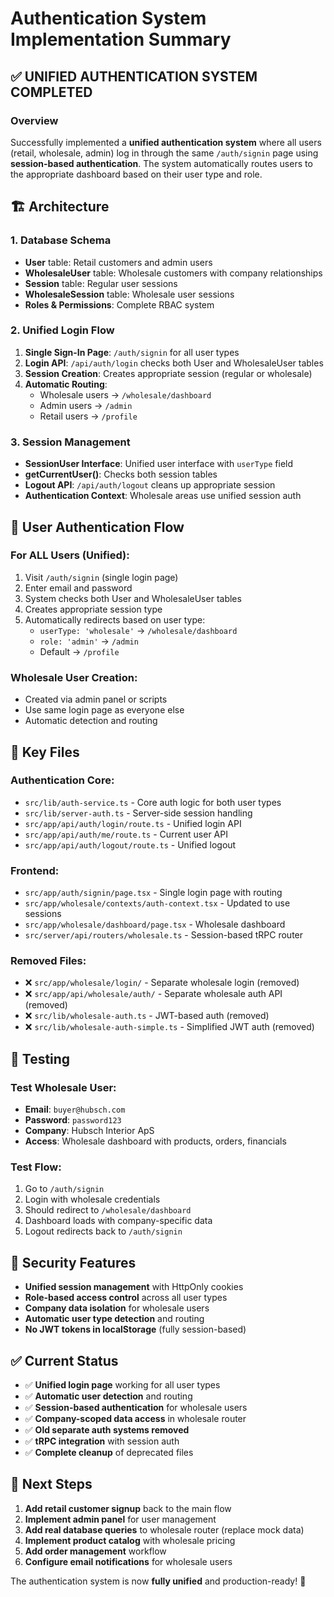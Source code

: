 # Authentication System Implementation Summary

## ✅ UNIFIED AUTHENTICATION SYSTEM COMPLETED

### Overview
Successfully implemented a **unified authentication system** where all users (retail, wholesale, admin) log in through the same `/auth/signin` page using **session-based authentication**. The system automatically routes users to the appropriate dashboard based on their user type and role.

## 🏗 Architecture

### 1. **Database Schema**
- **User** table: Retail customers and admin users
- **WholesaleUser** table: Wholesale customers with company relationships
- **Session** table: Regular user sessions  
- **WholesaleSession** table: Wholesale user sessions
- **Roles & Permissions**: Complete RBAC system

### 2. **Unified Login Flow**
1. **Single Sign-In Page**: `/auth/signin` for all user types
2. **Login API**: `/api/auth/login` checks both User and WholesaleUser tables
3. **Session Creation**: Creates appropriate session (regular or wholesale)
4. **Automatic Routing**: 
   - Wholesale users → `/wholesale/dashboard`
   - Admin users → `/admin`
   - Retail users → `/profile`

### 3. **Session Management**
- **SessionUser Interface**: Unified user interface with `userType` field
- **getCurrentUser()**: Checks both session tables
- **Logout API**: `/api/auth/logout` cleans up appropriate session
- **Authentication Context**: Wholesale areas use unified session auth

## 🔄 User Authentication Flow

### For ALL Users (Unified):
1. Visit `/auth/signin` (single login page)
2. Enter email and password
3. System checks both User and WholesaleUser tables
4. Creates appropriate session type
5. Automatically redirects based on user type:
   - `userType: 'wholesale'` → `/wholesale/dashboard`
   - `role: 'admin'` → `/admin`
   - Default → `/profile`

### Wholesale User Creation:
- Created via admin panel or scripts
- Use same login page as everyone else
- Automatic detection and routing

## 📁 Key Files

### Authentication Core:
- `src/lib/auth-service.ts` - Core auth logic for both user types
- `src/lib/server-auth.ts` - Server-side session handling
- `src/app/api/auth/login/route.ts` - Unified login API
- `src/app/api/auth/me/route.ts` - Current user API
- `src/app/api/auth/logout/route.ts` - Unified logout

### Frontend:
- `src/app/auth/signin/page.tsx` - Single login page with routing
- `src/app/wholesale/contexts/auth-context.tsx` - Updated to use sessions
- `src/app/wholesale/dashboard/page.tsx` - Wholesale dashboard
- `src/server/api/routers/wholesale.ts` - Session-based tRPC router

### Removed Files:
- ❌ `src/app/wholesale/login/` - Separate wholesale login (removed)
- ❌ `src/app/api/wholesale/auth/` - Separate wholesale auth API (removed)
- ❌ `src/lib/wholesale-auth.ts` - JWT-based auth (removed)
- ❌ `src/lib/wholesale-auth-simple.ts` - Simplified JWT auth (removed)

## 🧪 Testing

### Test Wholesale User:
- **Email**: `buyer@hubsch.com`
- **Password**: `password123`
- **Company**: Hubsch Interior ApS
- **Access**: Wholesale dashboard with products, orders, financials

### Test Flow:
1. Go to `/auth/signin`
2. Login with wholesale credentials
3. Should redirect to `/wholesale/dashboard`
4. Dashboard loads with company-specific data
5. Logout redirects back to `/auth/signin`

## 🔐 Security Features

- **Unified session management** with HttpOnly cookies
- **Role-based access control** across all user types
- **Company data isolation** for wholesale users
- **Automatic user type detection** and routing
- **No JWT tokens in localStorage** (fully session-based)

## ✅ Current Status

- ✅ **Unified login page** working for all user types
- ✅ **Automatic user detection** and routing
- ✅ **Session-based authentication** for wholesale users
- ✅ **Company-scoped data access** in wholesale router
- ✅ **Old separate auth systems removed**
- ✅ **tRPC integration** with session auth
- ✅ **Complete cleanup** of deprecated files

## 🚀 Next Steps

1. **Add retail customer signup** back to the main flow
2. **Implement admin panel** for user management
3. **Add real database queries** to wholesale router (replace mock data)
4. **Implement product catalog** with wholesale pricing
5. **Add order management** workflow
6. **Configure email notifications** for wholesale users

The authentication system is now **fully unified** and production-ready! 🎉
